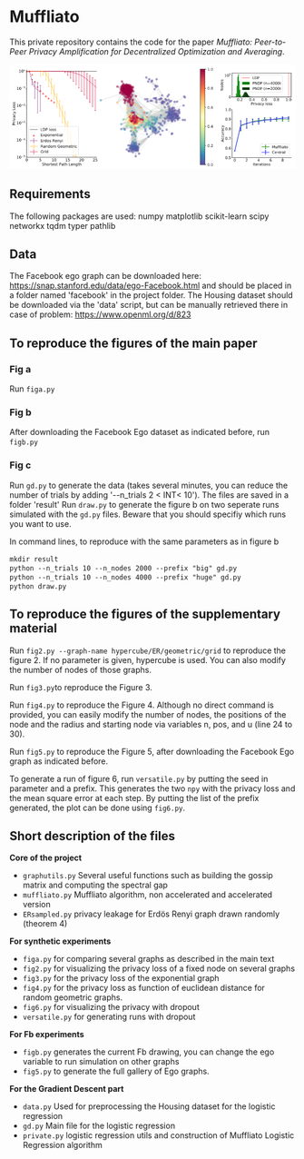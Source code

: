 # Muffliato

This private repository contains the code for the paper *Muffliato: Peer-to-Peer Privacy Amplification for Decentralized Optimization and Averaging*.

![Main Figure](figreadme.png)

## Requirements

The following packages are used:
    numpy
    matplotlib
    scikit-learn
    scipy
    networkx
    tqdm
    typer
    pathlib

## Data

The Facebook ego graph can be downloaded here: https://snap.stanford.edu/data/ego-Facebook.html and should be placed in a folder named 'facebook' in the project folder.
The Housing dataset should be downloaded via the 'data' script, but can be manually retrieved there in case of problem: https://www.openml.org/d/823

## To reproduce the figures of the main paper

### Fig a

Run `figa.py`

### Fig b

After downloading the Facebook Ego dataset as indicated before, run `figb.py`

### Fig c

Run `gd.py` to generate the data (takes several minutes, you can reduce the number of trials by adding '--n_trials 2 < INT< 10'). The files are saved in a folder 'result' 
Run `draw.py` to generate the figure b on two seperate runs simulated with the `gd.py` files. Beware that you should specifiy which runs you want to use.

In command lines, to reproduce with the same parameters as in figure b
```
mkdir result
python --n_trials 10 --n_nodes 2000 --prefix "big" gd.py
python --n_trials 10 --n_nodes 4000 --prefix "huge" gd.py
python draw.py
```

## To reproduce the figures of the supplementary material

Run `fig2.py --graph-name hypercube/ER/geometric/grid` to reproduce the figure 2. If no parameter is given, hypercube is used. You can also modify the number of nodes of those graphs.

Run `fig3.py`to reproduce the Figure 3.

Run `fig4.py` to reproduce the Figure 4. Although no direct command is provided, you can easily modify the number of nodes, the positions of the node and the radius and starting node via variables n, pos, and u (line 24 to 30).

Run `fig5.py` to reproduce the Figure 5, after downloading the Facebook Ego graph as indicated before.

To generate a run of figure 6, run `versatile.py` by putting the seed in parameter and a prefix. This generates the two `npy` with the privacy loss and the mean square error at each step. By putting the list of the prefix generated, the plot can be done using `fig6.py`.


## Short description of the files

**Core of the project**
- `graphutils.py` Several useful functions such as building the gossip matrix and computing the spectral gap
- `muffliato.py` Muffliato algorithm, non accelerated and accelerated version
- `ERsampled.py` privacy leakage for Erdös Renyi graph drawn randomly (theorem 4)

**For synthetic experiments**
- `figa.py` for comparing several graphs as described in the main text
- `fig2.py` for visualizing the privacy loss of a fixed node on several graphs
- `fig3.py` for the privacy loss of the exponential graph
- `fig4.py` for the privacy loss as function of euclidean distance for random geometric graphs.
- `fig6.py` for visualizing the privacy with dropout
- `versatile.py` for generating runs with dropout

**For Fb experiments**
- `figb.py` generates the current Fb drawing, you can change the ego variable to run simulation on other graphs
- `fig5.py` to generate the full gallery of Ego graphs.

**For the Gradient Descent part**
- `data.py` Used for preprocessing the Housing dataset for the logistic regression
- `gd.py` Main file for the logistic regression
- `private.py` logistic regression utils and construction of Muffliato Logistic Regression algorithm


